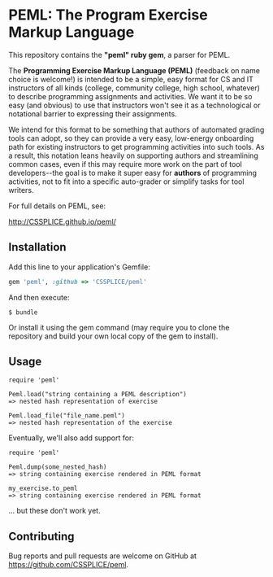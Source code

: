 # PEML: The Program Exercise Markup Language

This repository contains the **"peml" ruby gem**, a parser for PEML.

The **Programming Exercise Markup Language (PEML)** (feedback on
name choice is welcome!) is intended to be a simple, easy format for
CS and IT instructors of all kinds (college, community college, high
school, whatever) to describe programming assignments and activities.
We want it to be so easy (and obvious) to use that instructors won't
see it as a technological or notational barrier to expressing their
assignments.

We intend for this format to be something that authors of automated
grading tools can adopt, so they can provide a very easy, low-energy
onboarding path for existing instructors to get programming activities
into such tools. As a result, this notation leans heavily on supporting
authors and streamlining common cases, even if this may require more
work on the part of tool developers--the goal is to make it super easy
for **authors** of programming activities, not to fit into a specific
auto-grader or simplify tasks for tool writers.

For full details on PEML, see:

http://CSSPLICE.github.io/peml/

## Installation

Add this line to your application's Gemfile:

```ruby
gem 'peml', :github => 'CSSPLICE/peml'
```

And then execute:

    $ bundle

Or install it using the gem command (may require you to clone the repository
and build your own local copy of the gem to install).

## Usage

```
require 'peml'

Peml.load("string containing a PEML description")
=> nested hash representation of exercise

Peml.load_file("file_name.peml")
=> nested hash representation of the exercise
```

Eventually, we'll also add support for:

```
require 'peml'

Peml.dump(some_nested_hash)
=> string containing exercise rendered in PEML format

my_exercise.to_peml
=> string containing exercise rendered in PEML format
```

... but these don't work yet.

## Contributing

Bug reports and pull requests are welcome on GitHub at https://github.com/CSSPLICE/peml.
